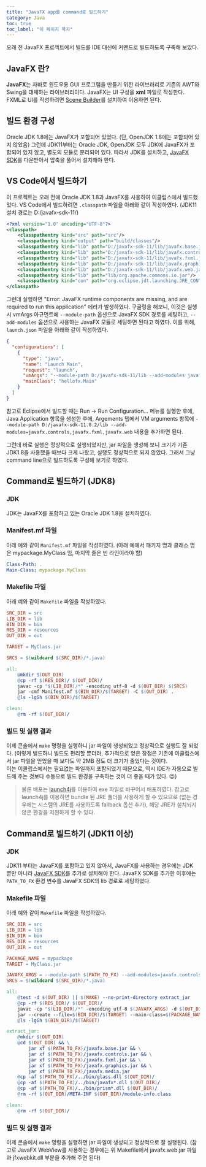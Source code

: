 ```yaml
---
title: "JavaFX app를 command로 빌드하기"
category: Java
toc: true
toc_label: "이 페이지 목차"
---
```


오래 전 JavaFX 프로젝트에서 빌드를 IDE 대신에 커맨드로 빌드하도록 구축해 보았다.

## JavaFX 란?
**JavaFX**는 자바로 윈도우용 GUI 프로그램을 만들기 위한 라이브러리로 기존의 AWT와 Swing을 대체하는 라이브러리이다. JavaFX는 UI 구성을 **xml** 파일로 작성한다. FXML로 UI를 작성하려면 [Scene Builder](https://gluonhq.com/products/scene-builder/)를 설치하여 이용하면 된다.

## 빌드 환경 구성
Oracle JDK 1.8에는 JavaFX가 포함되어 있었다. (단, OpenJDK 1.8에는 포함되어 있지 않았음) 그런데 JDK11부터는 Oracle JDK, OpenJDK 모두 JDK에 JavaFX가 포함되어 있지 않고, 별도의 모듈로 분리되어 있다.
따라서 JDK를 설치하고, [JavaFX SDK](https://gluonhq.com/products/javafx/)를 다운받아서 압축을 풀어서 설치해야 한다.

## VS Code에서 빌드하기
이 프로젝트는 오래 전에 Oracle JDK 1.8과 JavaFX를 사용하여 이클립스에서 빌드했었다. VS Code에서 빌드하려면 `.classpath` 파일을 아래와 같이 작성하였다. (JDK11 설치 경로는 D:/javafx-sdk-11/)
```xml
<?xml version="1.0" encoding="UTF-8"?>
<classpath>
    <classpathentry kind="src" path="src"/>
    <classpathentry kind="output" path="build/classes"/>
    <classpathentry kind="lib" path="D:/javafx-sdk-11/lib/javafx.base.jar"/>
    <classpathentry kind="lib" path="D:/javafx-sdk-11/lib/javafx.controls.jar"/>
    <classpathentry kind="lib" path="D:/javafx-sdk-11/lib/javafx.fxml.jar"/>    
    <classpathentry kind="lib" path="D:/javafx-sdk-11/lib/javafx.graphics.jar"/>
    <classpathentry kind="lib" path="D:/javafx-sdk-11/lib/javafx.web.jar"/>
    <classpathentry kind="lib" path="lib/org.apache.commons.io.jar"/>
    <classpathentry kind="con" path="org.eclipse.jdt.launching.JRE_CONTAINER"/>
</classpath>
```

그런데 실행하면 "Error: JavaFX runtime components are missing, and are required to run this application" 에러가 발생하였다. 구글링을 해보니, 이것은 실행시 vmArgs 아규먼트에 `--module-path` 옵션으로 JavaFX SDK 경로를 세팅하고, `--add-modules` 옵션으로 사용하는 JavaFX 모듈로 세팅하면 된다고 하였다. 이를 위해, `launch.json` 파일을 아래와 같이 작성하였다.
```json
{
  "configurations": [
    {
      "type": "java",
      "name": "Launch Main",
      "request": "launch",
      "vmArgs": "--module-path D:/javafx-sdk-11/lib --add-modules javafx.controls,javafx.fxml,javafx.web",
      "mainClass": "hellofx.Main"
    }
  ]
}
```
참고로 Eclipse에서 빌드할 때는 Run -> Run Configuration… 메뉴를 실행한 후에, Java Application 항목을 생성한 후에, Argements 탭에서 VM arguments 항목에 `--module-path D:/javafx-sdk-11.0.2/lib --add-modules=javafx.controls,javafx.fxml,javafx.web` 내용을 추가하면 된다.

그런데 바로 실행은 정상적으로 실행되었지만, jar 파일을 생성해 보니 크기가 기존 JDK1.8을 사용했을 때보다 크게 나왔고, 실행도 정상적으로 되지 않았다. 그래서 그냥 command line으로 빌드하도록 구성해 보기로 하였다.

## Command로 빌드하기 (JDK8)

### JDK
JDK는 JavaFX를 포함하고 있는 Oracle JDK 1.8을 설치하였다.

### Manifest.mf 파일
아래 예와 같이 `Manifest.mf` 파일을 작성하였다. (아래 예에서 패키지 명과 클래스 명은 mypackage.MyClass 임, 마지막 줄은 빈 라인이라야 함)
```yaml
Class-Path: .
Main-Class: mypackage.MyClass

```

### Makefile 파일
아래 예와 같이 `Makefile` 파일을 작성하였다.
```makefile
SRC_DIR = src
LIB_DIR = lib
BIN_DIR = bin
RES_DIR = resources
OUT_DIR = out

TARGET = MyClass.jar

SRCS = $(wildcard $(SRC_DIR)/*.java)

all:
    @mkdir $(OUT_DIR)
    @cp -rf $(RES_DIR)/ $(OUT_DIR)/
    javac -cp "$(LIB_DIR)/*" -encoding utf-8 -d $(OUT_DIR) $(SRCS)
    jar -cmf Manifest.mf $(BIN_DIR)/$(TARGET) -C $(OUT_DIR) .
    @ls -lgGh $(BIN_DIR)/$(TARGET)

clean:
    @rm -rf $(OUT_DIR)/
```

### 빌드 및 실행 결과
이제 콘솔에서 `make` 명령을 실행하니 jar 파일이 생성되었고 정상적으로 실행도 잘 되었다. (이렇게 빌드하니 빌드도 편리할 뿐더러, 추가적으로 얻은 장점은 기존에 이클립스에서 jar 파일을 얻었을 때 보다도 약 2MB 정도 더 크기가 줄었다는 것이다.  
이는 이클립스에서는 필요없는 파일까지 포함되었기 때문으로, 역시 IDE가 자동으로 빌드해 주는 것보다 수동으로 빌드 환경을 구축하는 것이 더 좋을 때가 있다. 😉)  

> 물론 배포는 [launch4j](http://launch4j.sourceforge.net/)를 이용하여 exe 파일로 바꾸어서 배포하였다. 참고로 launch4j를 이용하면 bundle 된 JRE 폴더를 사용하게 할 수 있으므로 (없는 경우에는 시스템의 JRE를 사용하도록 fallback 옵션 추가), 해당 JRE가 설치되지 않은 환경을 지원하게 할 수 있다.

## Command로 빌드하기 (JDK11 이상)

### JDK
JDK11 부터는 JavaFX를 포함하고 있지 않아서, JavaFX를 사용하는 경우에는 JDK 뿐만 아니라 [JavaFX SDK](https://gluonhq.com/products/javafx/)를 추가로 설치해야 한다. JavaFX SDK를 추가한 이후에는 `PATH_TO_FX` 환경 변수를 JavaFX SDK의 lib 경로로 세팅하였다.

### Makefile 파일
아래 예와 같이 `Makefile` 파일을 작성하였다.
```makefile
SRC_DIR = src
LIB_DIR = lib
BIN_DIR = bin
RES_DIR = resources
OUT_DIR = out

PACKAGE_NAME = mypackage
TARGET = MyClass.jar

JAVAFX_ARGS = --module-path $(PATH_TO_FX) --add-modules=javafx.controls,javafx.fxml,javafx.media,javafx.web
SRCS = $(wildcard $(SRC_DIR)/*.java)

all:
    @test -d $(OUT_DIR) || $(MAKE) --no-print-directory extract_jar
    @cp -rf $(RES_DIR)/ $(OUT_DIR)/
    javac -cp "$(LIB_DIR)/*" -encoding utf-8 $(JAVAFX_ARGS) -d $(OUT_DIR) $(SRCS)
    jar --create --file=$(BIN_DIR)/$(TARGET) --main-class=$(PACKAGE_NAME).Launcher -C $(OUT_DIR) .
    @ls -lgGh $(BIN_DIR)/$(TARGET)

extract_jar:
    @mkdir $(OUT_DIR)
    @cd $(OUT_DIR) && \
        jar xf $(PATH_TO_FX)/javafx.base.jar && \
        jar xf $(PATH_TO_FX)/javafx.controls.jar && \
        jar xf $(PATH_TO_FX)/javafx.fxml.jar && \
        jar xf $(PATH_TO_FX)/javafx.graphics.jar && \
        jar xf $(PATH_TO_FX)/javafx.media.jar
    @cp -af $(PATH_TO_FX)/../bin/glass.dll $(OUT_DIR)/
    @cp -af $(PATH_TO_FX)/../bin/javafx*.dll $(OUT_DIR)/
    @cp -af $(PATH_TO_FX)/../bin/prism*.dll $(OUT_DIR)/
    @rm -rf $(OUT_DIR)/META-INF $(OUT_DIR)/module-info.class

clean:
    @rm -rf $(OUT_DIR)/
```

### 빌드 및 실행 결과
이제 콘솔에서 `make` 명령을 실행하면 jar 파일이 생성되고 정상적으로 잘 실행된다. (참고로 JavaFX WebView를 사용하는 경우에는 위 Makefile에서 javafx.web.jar 파일과 jfxwebkit.dll 부분을 추가해 주면 된다)
